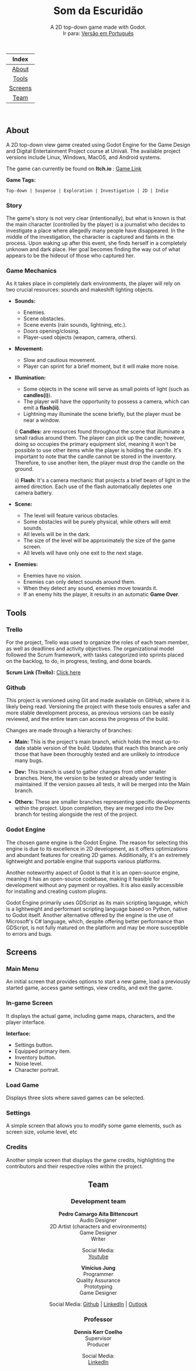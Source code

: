 <div align="center">

# Som da Escuridão

A 2D top-down game made with Godot. 
<br>
Ir para: <a href="README-PTBR.md">Versão em Português</a>
</div>

<div align="center">

<br>

|        Index        |
|:-------------------:|
|[About](#about)      |
|[Tools](#tools)      |
|[Screens](#screens)  |
|[Team](#team)        |

<br>
</div>


## About <a name="about"></a>

A 2D top-down view game created using Godot Engine for the Game Design and Digital Entertainment Project course at Univali. The available project versions include Linux, Windows, MacOS, and Android systems.

The game can currently be found on **Itch.io** : [Game Link]()

**Game Tags:**

~~~
Top-down | Suspense | Exploration | Investigation | 2D | Indie
~~~

### Story

The game's story is not very clear (intentionally), but what is known is that the main character (controlled by the player) is a journalist who decides to investigate a place where allegedly many people have disappeared. In the middle of the investigation, the character is captured and faints in the process. Upon waking up after this event, she finds herself in a completely unknown and dark place. Her goal becomes finding the way out of what appears to be the hideout of those who captured her.

### Game Mechanics

As it takes place in completely dark environments, the player will rely on two crucial resources: sounds and makeshift lighting objects.

* **Sounds:**
    * Enemies.
    * Scene obstacles.
    * Scene events (rain sounds, lightning, etc.).
    * Doors opening/closing.
    * Player-used objects (weapon, camera, others).

* **Movement:**
    * Slow and cautious movement.
    * Player can sprint for a brief moment, but it will make more noise.

* **Illumination:**
    * Some objects in the scene will serve as small points of light (such as **candles(i)**).
    * The player will have the opportunity to possess a camera, which can emit a **flash(ii)**.
    * Lightning may illuminate the scene briefly, but the player must be near a window.

    i) **Candles:** are resources found throughout the scene that illuminate a small radius around them. The player can pick up the candle; however, doing so occupies the primary equipment slot, meaning it won't be possible to use other items while the player is holding the candle. It's important to note that the candle cannot be stored in the inventory. Therefore, to use another item, the player must drop the candle on the ground.

    ii) **Flash:** It's a camera mechanic that projects a brief beam of light in the aimed direction. Each use of the flash automatically depletes one camera battery.

* **Scene:**
    * The level will feature various obstacles.
    * Some obstacles will be purely physical, while others will emit sounds.
    * All levels will be in the dark.
    * The size of the level will be approximately the size of the game screen.
    * All levels will have only one exit to the next stage.

* **Enemies:**
    * Enemies have no vision.
    * Enemies can only detect sounds around them.
    * When they detect any sound, enemies move towards it.
    * If an enemy hits the player, it results in an automatic **Game Over**.

## Tools <a name="tools"></a>

### Trello

For the project, Trello was used to organize the roles of each team member, as well as deadlines and activity objectives. The organizational model followed the Scrum framework, with tasks categorized into sprints placed on the backlog, to do, in progress, testing, and done boards.

**Scrum Link (Trello):** [Click here](https://trello.com/b/j7MZBau1/som-da-escurid%C3%A3o-pedro-c-vin%C3%ADcius)

### Github

This project is versioned using Git and made available on GitHub, where it is likely being read. Versioning the project with these tools ensures a safer and more stable development process, as previous versions can be easily reviewed, and the entire team can access the progress of the build.

Changes are made through a hierarchy of branches:

* **Main:** This is the project's main branch, which holds the most up-to-date stable version of the build. Updates that reach this branch are only those that have been thoroughly tested and are unlikely to introduce many bugs.

* **Dev:** This branch is used to gather changes from other smaller branches. Here, the version to be tested or already under testing is maintained. If the version passes all tests, it will be merged into the Main branch.

* **Others:** These are smaller branches representing specific developments within the project. Upon completion, they are merged into the Dev branch for testing alongside the rest of the project.

### Godot Engine

The chosen game engine is the Godot Engine. The reason for selecting this engine is due to its excellence in 2D development, as it offers optimizations and abundant features for creating 2D games. Additionally, it's an extremely lightweight and portable engine that supports various platforms.

Another noteworthy aspect of Godot is that it is an open-source engine, meaning it has an open-source codebase, making it feasible for development without any payment or royalties. It is also easily accessible for installing and creating custom plugins.

Godot Engine primarily uses GDScript as its main scripting language, which is a lightweight and performant scripting language based on Python, native to Godot itself. Another alternative offered by the engine is the use of Microsoft's C# language, which, despite offering better performance than GDScript, is not fully matured on the platform and may be more susceptible to errors and bugs.

## Screens <a name="screens"></a>

### Main Menu

An initial screen that provides options to start a new game, load a previously started game, access game settings, view credits, and exit the game.

### In-game Screen

It displays the actual game, including game maps, characters, and the player interface.

**Interface:**
* Settings button.
* Equipped primary item.
* Inventory button.
* Noise level.
* Character portrait.

### Load Game

Displays three slots where saved games can be selected.

### Settings

A simple screen that allows you to modify some game elements, such as screen size, volume level, etc

### Credits

Another simple screen that displays the game credits, highlighting the contributors and their respective roles within the project.

<div align="center">

## Team <a name="team"></a>

### Development team

**Pedro Camargo Aita Bittencourt**     <br>
Audio Designer                         <br>
2D Artist (characters and environments)<br>
Game Designer                          <br>
Writer                                 <br>

Social Media:                                                   
[Youtube](https://www.youtube.com/@spacenomad8308)       

**Vinícius Jung**    <br>
Programmer           <br>
Quality Assurance    <br>
Prototyping          <br>
Game Designer        <br>

Social Media:
[Github](https://github.com/Vinnie-Jung) | [LinkedIn](https://www.linkedin.com/in/vinicius-jung/) | [Outlook](mailto:viniciusjung@outlook.com)               

### Professor

**Dennis Kerr Coelho**<br>
Supervisor            <br>
Producer              <br>

Social Media:         <br>
[LinkedIn](https://www.linkedin.com/in/dennis-kerr-coelho-902a184/)

</div>